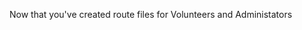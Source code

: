 <!--title={Updating Index.js}-->

Now that you've created route files for Volunteers and Administators
